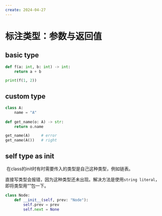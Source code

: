 ```yaml
---
create: 2024-04-27
---
```

# 标注类型：参数与返回值

## basic type

```python
def f(a: int, b: int) -> int:
    return a + b

print(f(1, 2))
```

## custom type

```python
class A:
    name = "A"
    
def get_name(o: A) -> str:
    return o.name

get_name(A)		# error
get_name(A())	# right
```

## self type as init

​	在class的init时有时需要传入的类型是自己这种类型，例如链表。

​	直接写类型会报错，因为这种类型还未出现。解决方法是使用`string literal`，即将类型用“”包一下。

```python
class Node:
    def __init__(self, prev: "Node"):
        self.prev = prev
        self.next = None
```

